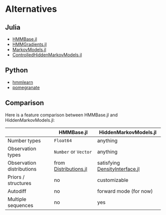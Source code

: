 # Alternatives

## Julia

- [HMMBase.jl](https://github.com/maxmouchet/HMMBase.jl)
- [HMMGradients.jl](https://github.com/idiap/HMMGradients.jl)
- [MarkovModels.jl](https://github.com/FAST-ASR/MarkovModels.jl)
- [ControlledHiddenMarkovModels.jl](https://github.com/gdalle/ControlledHiddenMarkovModels.jl)

## Python

- [hmmlearn](https://github.com/hmmlearn/hmmlearn)
- [pomegranate](https://github.com/jmschrei/pomegranate)

## Comparison

Here is a feature comparison between HMMBase.jl and HiddenMarkovModels.jl:

|                           | HMMBase.jl                                                              | HiddenMarkovModels.jl                                                              |
| ------------------------- | ----------------------------------------------------------------------- | ---------------------------------------------------------------------------------- |
| Number types              | `Float64`                                                               | anything                                                                           |
| Observation types         | `Number` or `Vector`                                                    | anything                                                                           |
| Observation distributions | from [Distributions.jl](https://github.com/JuliaStats/Distributions.jl) | satisfying [DensityInterface.jl](https://github.com/JuliaMath/DensityInterface.jl) |
| Priors / structures       | no                                                                      | customizable                                                                       |
| Autodiff                  | no                                                                      | forward mode (for now)                                                             |
| Multiple sequences        | no                                                                      | yes                                                                                |